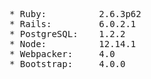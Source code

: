 <pre>
* Ruby:          2.6.3p62
* Rails:         6.0.2.1
* PostgreSQL:    1.2.2
* Node:          12.14.1
* Webpacker:     4.0
* Bootstrap:     4.0.0
</pre>